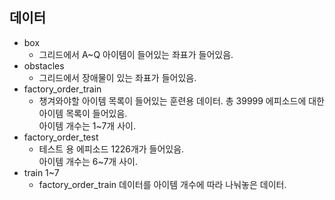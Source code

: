 ## 데이터

- box
  - 그리드에서 A~Q 아이템이 들어있는 좌표가 들어있음.
- obstacles
  - 그리드에서 장애물이 있는 좌표가 들어있음.
- factory_order_train
  - 챙겨와야할 아이템 목록이 들어있는 훈련용 데이터. 총 39999 에피소드에 대한 아이템 목록이 들어있음.   
    아이템 개수는 1~7개 사이.   
- factory_order_test
  - 테스트 용 에피소드 1226개가 들어있음.   
    아이템 개수는 6~7개 사이.   
- train 1~7
  - factory_order_train 데이터를 아이템 개수에 따라 나눠놓은 데이터.
